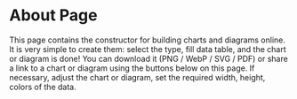 # About Page

This page contains the constructor for building charts and diagrams online. 
It is very simple to create them: select the type, fill data table, and the chart or diagram  is done! 
You can download it (PNG / WebP / SVG / PDF) or share a link to a chart or diagram using the buttons below on this page.
If necessary, adjust the chart or diagram, set the required width, height, colors of the data.